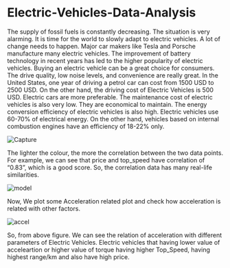 # Electric-Vehicles-Data-Analysis

The supply of fossil fuels is constantly decreasing. The situation is very alarming. It is time for the world to slowly adapt to electric vehicles. A lot of change needs to happen. Major car makers like Tesla and Porsche manufacture many electric vehicles. The improvement of battery technology in recent years has led to the higher popularity of electric vehicles. Buying an electric vehicle can be a great choice for consumers. The drive quality, low noise levels, and convenience are really great. In the United States, one year of driving a petrol car can cost from 1500 USD to 2500 USD. On the other hand, the driving cost of Electric Vehicles is 500 USD. Electric cars are more preferable. The maintenance cost of electric vehicles is also very low. They are economical to maintain. The energy conversion efficiency of electric vehicles is also high. Electric vehicles use 60-70% of electrical energy. On the other hand, vehicles based on internal combustion engines have an efficiency of 18-22% only.

![Capture](https://user-images.githubusercontent.com/90758723/153001857-fb10354d-e72c-40de-86ad-44a5fef3d149.PNG)

The lighter the colour, the more the correlation between the two data points. For example, we can see that price and top_speed have correlation of “0.83”, which is a good score. So, the correlation data has many real-life similarities.

![model](https://user-images.githubusercontent.com/90758723/153002206-340ef1e8-e61a-4ad4-91bd-673f2138bded.png)

Now, We plot some Acceleration related plot and check how acceleration is related with other factors.

![accel](https://user-images.githubusercontent.com/90758723/153002516-b2a0ab78-04fa-414e-9c53-528915bc857f.png)

So, from above figure. We can see the relation of acceleration with different parameters of Electric Vehicles.
Electric vehicles that having lower value of acceleartion or higher value of torque having higher Top_Speed, having highest range/km and also have high price.




